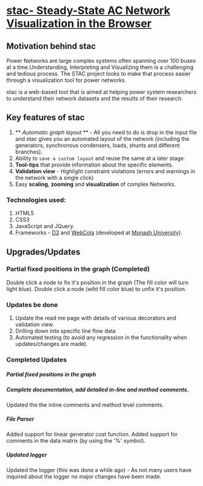 # [stac- Steady-State AC Network Visualization in the Browser](http://immersive.erc.monash.edu.au/stac/)

## Motivation behind stac
Power Networks are large complex systems often spanning over 100 buses at a time.Understanding, Interpreting and Visualizing them is a challenging and tedious process. The STAC project looks to make that process easier through a visualization tool for power networks. <br>

stac is a web-based tool that is aimed at helping power system researchers to understand their network datasets and the results of their research.

## Key features of stac
1.  ** *Automatic graph layout* ** - All you need to do is drop in the input file and stac gives you an automated layout of the network (including the generators, synchronous condensers, loads, shunts and different branches).
2. Ability to `save a custom layout` and reuse the same at a later stage.
3. **Tool-tips** that provide information about the specific elements.
4. **Validation view** - Highlight constraint violations (errors and warnings in the network with a single click)
5. Easy **scaling**, **zooming** and **visualization** of complex Networks.

### Technologies used:
1. HTML5
2. CSS3
3. JavaScript and JQuery.
4. Frameworks - [D3](http://d3js.org/) and [WebCola](http://marvl.infotech.monash.edu/webcola/) (developed at [Monash University](http://www.infotech.monash.edu.au/)).<br>


## Upgrades/Updates

### Partial fixed positions in the graph (Completed)
Double click a node to fix it's position in the graph (The fill color will turn light blue).
Double click a node (wiht fill color blue) to unfix it's position.

### Updates be done
1. Update the read me page with details of various decorators and validation view.
2. Drilling down into specific line flow data
3. Automated testing (to avoid any regression in the functionality when updates/changes are made).

### Completed Updates
##### Partial fixed positions in the graph
##### Complete documentation, add detailed in-line and method comments.
Updated the the inline comments and method level comments.
##### File Parser
Added support for linear generator cost function.
Added support for comments in the data matrix (by using the '%' symbol).
##### Updated logger
Updated the logger (this was done a while ago) - As not many users have inquired about the logger no major changes have been made.
